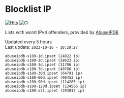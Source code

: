# Blocklist IP

[![Hits](https://hits.seeyoufarm.com/api/count/incr/badge.svg?url=https%3A%2F%2Fgithub.com%2Fborestad%2Fblocklist-ip%2F&count_bg=%2379C83D&title_bg=%23555555&icon=&icon_color=%23E7E7E7&title=hits&edge_flat=false)](https://hits.seeyoufarm.com)  ![CI](https://img.shields.io/github/workflow/status/borestad/blocklist-ip/CI?style=flat-square)

Lists with worst IPv4 offenders, provided by [AbuseIPDB](https://www.abuseipdb.com/)

<!-- FOOTER-PLACEHOLDER -->
Updated every 5 hours<br>
Last update: `2023-10-16 - 10:20:27`
```
abuseipdb-s100-1d.ipset (24022 ip)
abuseipdb-s100-2d.ipset (28623 ip)
abuseipdb-s100-3d.ipset (31706 ip)
abuseipdb-s100-7d.ipset (40766 ip)
abuseipdb-s100-30d.ipset (64791 ip)
abuseipdb-s100-60d.ipset (90453 ip)
abuseipdb-s100-90d.ipset (114285 ip)
abuseipdb-s100-120d.ipset (134566 ip)
abuseipdb-s100-all.ipset (393017 ip)
```
